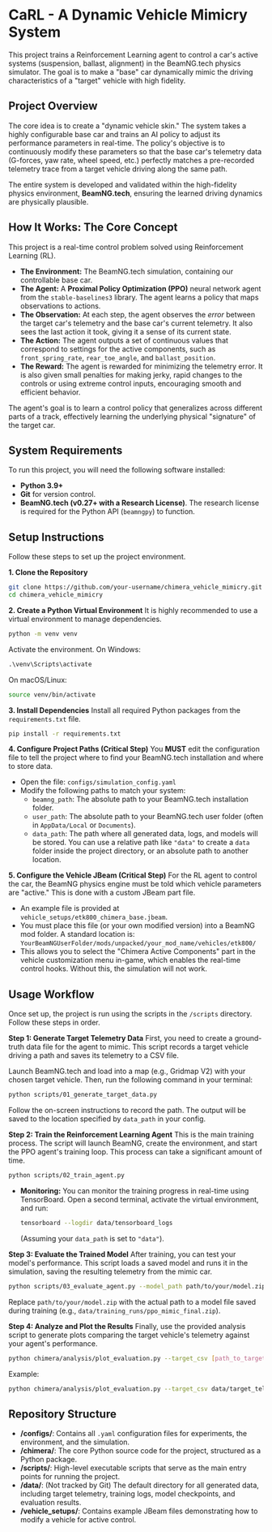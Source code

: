 # **CaRL - A Dynamic Vehicle Mimicry System**

This project trains a Reinforcement Learning agent to control a car's active systems (suspension, ballast, alignment) in the BeamNG.tech physics simulator. The goal is to make a "base" car dynamically mimic the driving characteristics of a "target" vehicle with high fidelity.

## **Project Overview**

The core idea is to create a "dynamic vehicle skin." The system takes a highly configurable base car and trains an AI policy to adjust its performance parameters in real-time. The policy's objective is to continuously modify these parameters so that the base car's telemetry data (G-forces, yaw rate, wheel speed, etc.) perfectly matches a pre-recorded telemetry trace from a target vehicle driving along the same path.

The entire system is developed and validated within the high-fidelity physics environment, **BeamNG.tech**, ensuring the learned driving dynamics are physically plausible.

## **How It Works: The Core Concept**

This project is a real-time control problem solved using Reinforcement Learning (RL).

*   **The Environment:** The BeamNG.tech simulation, containing our controllable base car.
*   **The Agent:** A **Proximal Policy Optimization (PPO)** neural network agent from the `stable-baselines3` library. The agent learns a policy that maps observations to actions.
*   **The Observation:** At each step, the agent observes the *error* between the target car's telemetry and the base car's current telemetry. It also sees the last action it took, giving it a sense of its current state.
*   **The Action:** The agent outputs a set of continuous values that correspond to settings for the active components, such as `front_spring_rate`, `rear_toe_angle`, and `ballast_position`.
*   **The Reward:** The agent is rewarded for minimizing the telemetry error. It is also given small penalties for making jerky, rapid changes to the controls or using extreme control inputs, encouraging smooth and efficient behavior.

The agent's goal is to learn a control policy that generalizes across different parts of a track, effectively learning the underlying physical "signature" of the target car.

## **System Requirements**

To run this project, you will need the following software installed:

*   **Python 3.9+**
*   **Git** for version control.
*   **BeamNG.tech (v0.27+ with a Research License)**. The research license is required for the Python API (`beamngpy`) to function.

## **Setup Instructions**

Follow these steps to set up the project environment.

**1. Clone the Repository**
```bash
git clone https://github.com/your-username/chimera_vehicle_mimicry.git
cd chimera_vehicle_mimicry
```

**2. Create a Python Virtual Environment**
It is highly recommended to use a virtual environment to manage dependencies.
```bash
python -m venv venv
```
Activate the environment. On Windows:
```cmd
.\venv\Scripts\activate
```
On macOS/Linux:
```bash
source venv/bin/activate
```

**3. Install Dependencies**
Install all required Python packages from the `requirements.txt` file.
```bash
pip install -r requirements.txt
```

**4. Configure Project Paths (Critical Step)**
You **MUST** edit the configuration file to tell the project where to find your BeamNG.tech installation and where to store data.

*   Open the file: `configs/simulation_config.yaml`
*   Modify the following paths to match your system:
    *   `beamng_path`: The absolute path to your BeamNG.tech installation folder.
    *   `user_path`: The absolute path to your BeamNG.tech user folder (often in `AppData/Local` or `Documents`).
    *   `data_path`: The path where all generated data, logs, and models will be stored. You can use a relative path like `"data"` to create a `data` folder inside the project directory, or an absolute path to another location.

**5. Configure the Vehicle JBeam (Critical Step)**
For the RL agent to control the car, the BeamNG physics engine must be told which vehicle parameters are "active." This is done with a custom JBeam part file.

*   An example file is provided at `vehicle_setups/etk800_chimera_base.jbeam`.
*   You must place this file (or your own modified version) into a BeamNG mod folder. A standard location is: `YourBeamNGUserFolder/mods/unpacked/your_mod_name/vehicles/etk800/`
*   This allows you to select the "Chimera Active Components" part in the vehicle customization menu in-game, which enables the real-time control hooks. Without this, the simulation will not work.

## **Usage Workflow**

Once set up, the project is run using the scripts in the `/scripts` directory. Follow these steps in order.

**Step 1: Generate Target Telemetry Data**
First, you need to create a ground-truth data file for the agent to mimic. This script records a target vehicle driving a path and saves its telemetry to a CSV file.

Launch BeamNG.tech and load into a map (e.g., Gridmap V2) with your chosen target vehicle. Then, run the following command in your terminal:
```bash
python scripts/01_generate_target_data.py
```
Follow the on-screen instructions to record the path. The output will be saved to the location specified by `data_path` in your config.

**Step 2: Train the Reinforcement Learning Agent**
This is the main training process. The script will launch BeamNG, create the environment, and start the PPO agent's training loop. This process can take a significant amount of time.

```bash
python scripts/02_train_agent.py
```
*   **Monitoring:** You can monitor the training progress in real-time using TensorBoard. Open a second terminal, activate the virtual environment, and run:
    ```bash
    tensorboard --logdir data/tensorboard_logs
    ```
    (Assuming your `data_path` is set to `"data"`).

**Step 3: Evaluate the Trained Model**
After training, you can test your model's performance. This script loads a saved model and runs it in the simulation, saving the resulting telemetry from the mimic car.

```bash
python scripts/03_evaluate_agent.py --model_path path/to/your/model.zip
```
Replace `path/to/your/model.zip` with the actual path to a model file saved during training (e.g., `data/training_runs/ppo_mimic_final.zip`).

**Step 4: Analyze and Plot the Results**
Finally, use the provided analysis script to generate plots comparing the target vehicle's telemetry against your agent's performance.

```bash
python chimera/analysis/plot_evaluation.py --target_csv [path_to_target.csv] --mimic_csv [path_to_mimic.csv] --output_dir [path_to_save_plots]
```
Example:
```bash
python chimera/analysis/plot_evaluation.py --target_csv data/target_telemetry/target_m3_gridmap_slalom.csv --mimic_csv data/evaluation_results/evaluation_results.csv --output_dir data/plots
```

## **Repository Structure**

*   **/configs/**: Contains all `.yaml` configuration files for experiments, the environment, and the simulation.
*   **/chimera/**: The core Python source code for the project, structured as a Python package.
*   **/scripts/**: High-level executable scripts that serve as the main entry points for running the project.
*   **/data/**: (Not tracked by Git) The default directory for all generated data, including target telemetry, training logs, model checkpoints, and evaluation results.
*   **/vehicle_setups/**: Contains example JBeam files demonstrating how to modify a vehicle for active control.
